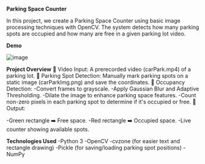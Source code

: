 **Parking Space Counter**

In this project, we create a Parking Space Counter using basic image processing techniques with OpenCV.
The system detects how many parking spots are occupied and how many are free in a given parking lot video.

**Demo**

![image](https://github.com/user-attachments/assets/c659ff5b-ad67-4d6c-b7d6-28b64a87d516)

**Project Overview**
🔹 Video Input: A prerecorded video (carPark.mp4) of a parking lot.
🔹 Parking Spot Detection: Manually mark parking spots on a static image (carParkImg.png) and save the coordinates.
🔹 Occupancy Detection:
  -Convert frames to grayscale.
  -Apply Gaussian Blur and Adaptive Thresholding.
  -Dilate the image to enhance parking space features.
  -Count non-zero pixels in each parking spot to determine if it's occupied or free.
🔹 Output:

  -Green rectangle ➡️ Free space.
  -Red rectangle ➡️ Occupied space.
  -Live counter showing available spots.

**Technologies Used**
-Python 3
-OpenCV
-cvzone (for easier text and rectangle drawing)
-Pickle (for saving/loading parking spot positions)
-NumPy
